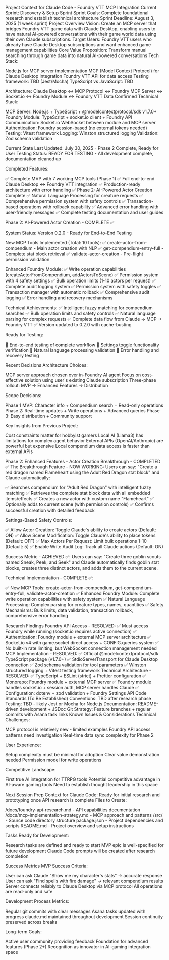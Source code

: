 Project Context for Claude Code - Foundry VTT MCP Integration
Current Sprint: Discovery & Setup Sprint
Sprint Goals: Complete foundational research and establish technical architecture
Sprint Deadline: August 3, 2025 (1 week sprint)
Project Overview
Vision: Create an MCP server that bridges Foundry VTT game data with Claude Desktop, enabling users to have natural AI-powered conversations with their game world data using their own Claude subscriptions.
Target Users: Foundry VTT users who already have Claude Desktop subscriptions and want enhanced game management capabilities
Core Value Proposition: Transform manual searching through game data into natural AI-powered conversations
Tech Stack:

Node.js for MCP server implementation
MCP (Model Context Protocol) for Claude Desktop integration
Foundry VTT API for data access
Testing framework: TBD (Jest/Mocha)
TypeScript vs JavaScript: TBD

Architecture:
Claude Desktop ↔ MCP Protocol ↔ Foundry MCP Server ↔ Socket.io ↔ Foundry Module ↔ Foundry VTT Data
Confirmed Technical Stack:

MCP Server: Node.js + TypeScript + @modelcontextprotocol/sdk v1.7.0+
Foundry Module: TypeScript + socket.io client + Foundry API
Communication: Socket.io WebSocket between module and MCP server
Authentication: Foundry session-based (no external tokens needed)
Testing: Vitest framework
Logging: Winston structured logging
Validation: Zod schema validation

Current State
Last Updated: July 30, 2025 - Phase 2 Complete, Ready for User Testing
Status: READY FOR TESTING - All development complete, documentation cleaned up

Completed Features:

✅ Complete MVP with 7 working MCP tools (Phase 1)
✅ Full end-to-end Claude Desktop ↔ Foundry VTT integration
✅ Production-ready architecture with error handling
✅ Phase 2: AI-Powered Actor Creation Complete
✅ Natural Language Processing for creature requests
✅ Comprehensive permission system with safety controls
✅ Transaction-based operations with rollback capability
✅ Advanced error handling with user-friendly messages
✅ Complete testing documentation and user guides

Phase 2: AI-Powered Actor Creation - COMPLETE ✅

System Status: Version 0.2.0 - Ready for End-to-End Testing

New MCP Tools Implemented (Total: 10 tools):
✅ create-actor-from-compendium - Main actor creation with NLP
✅ get-compendium-entry-full - Complete stat block retrieval
✅ validate-actor-creation - Pre-flight permission validation

Enhanced Foundry Module:
✅ Write operation capabilities (createActorFromCompendium, addActorsToScene)
✅ Permission system with 4 safety settings
✅ Bulk operation limits (1-10 actors per request)
✅ Complete audit logging system
✅ Permission system with safety toggles
✅ Transaction manager with automatic rollback
✅ Comprehensive audit logging
✅ Error handling and recovery mechanisms

Technical Achievements:
✅ Intelligent fuzzy matching for compendium searches
✅ Bulk operation limits and safety controls
✅ Natural language parsing for complex requests
✅ Complete data flow from Claude → MCP → Foundry VTT
✅ Version updated to 0.2.0 with cache-busting

Ready for Testing:

🎯 End-to-end testing of complete workflow
🎯 Settings toggle functionality verification
🎯 Natural language processing validation
🎯 Error handling and recovery testing

Recent Decisions
Architecture Choices:

MCP server approach chosen over in-Foundry AI agent
Focus on cost-effective solution using user's existing Claude subscription
Three-phase rollout: MVP → Enhanced Features → Distribution

Scope Decisions:

Phase 1 MVP: Character info + Compendium search + Read-only operations
Phase 2: Real-time updates + Write operations + Advanced queries
Phase 3: Easy distribution + Community support

Key Insights from Previous Project:

Cost constraints matter for hobbyist gamers
Local AI (Llama3) has limitations for complex agent behavior
External APIs (OpenAI/Anthropic) are powerful but expensive
Local compendium data access is faster than external APIs

Phase 2: Enhanced Features - Actor Creation Breakthrough - COMPLETED ✅
The Breakthrough Feature - NOW WORKING:
Users can say: "Create a red dragon named Flameheart using the Adult Red Dragon stat block" and Claude automatically:

✅ Searches compendium for "Adult Red Dragon" with intelligent fuzzy matching
✅ Retrieves the complete stat block data with all embedded items/effects
✅ Creates a new actor with custom name "Flameheart" 
✅ Optionally adds to current scene (with permission controls)
✅ Confirms successful creation with detailed feedback

Settings-Based Safety Controls:

✅ Allow Actor Creation: Toggle Claude's ability to create actors (Default: ON)
✅ Allow Scene Modification: Toggle Claude's ability to place tokens (Default: OFF)
✅ Max Actors Per Request: Limit bulk operations 1-10 (Default: 5)
✅ Enable Write Audit Log: Track all Claude actions (Default: ON)

Success Metric - ACHIEVED ✅:
Users can say: "Create three goblin scouts named Sneak, Peek, and Seek" and Claude automatically finds goblin stat blocks, creates three distinct actors, and adds them to the current scene.

Technical Implementation - COMPLETE ✅:

✅ New MCP Tools: create-actor-from-compendium, get-compendium-entry-full, validate-actor-creation
✅ Enhanced Foundry Module: Complete write operation capabilities with safety system
✅ Natural Language Processing: Complex parsing for creature types, names, quantities
✅ Safety Mechanisms: Bulk limits, data validation, transaction rollback, comprehensive error handling

Research Findings
Foundry API Access - RESOLVED:
✅ Must access Foundry while running (socket.io requires active connection)
✅ Authentication: Foundry module + external MCP server architecture
✅ Socket.io v4 with game.socket direct access + CONFIG.queries system
✅ No built-in rate limiting, but WebSocket connection management needed
MCP Implementation - RESOLVED:
✅ Official @modelcontextprotocol/sdk TypeScript package (v1.7.0+)
✅ StdioServerTransport for Claude Desktop connection
✅ Zod schema validation for tool parameters
✅ Winston structured logging + Vitest testing framework
Technical Architecture - RESOLVED:
✅ TypeScript + ESLint (strict) + Prettier configuration
✅ Monorepo: Foundry module + external MCP server
✅ Foundry module handles socket.io + session auth, MCP server handles Claude
✅ Configuration: dotenv + zod validation + Foundry Settings API
Code Standards (To Be Established)
Conventions: TBD after research phase
Testing: TBD - likely Jest or Mocha for Node.js
Documentation: README-driven development + JSDoc
Git Strategy: Feature branches + regular commits with Asana task links
Known Issues & Considerations
Technical Challenges:

MCP protocol is relatively new - limited examples
Foundry API access patterns need investigation
Real-time data sync complexity for Phase 2

User Experience:

Setup complexity must be minimal for adoption
Clear value demonstration needed
Permission model for write operations

Competitive Landscape:

First true AI integration for TTRPG tools
Potential competitive advantage in AI-aware gaming tools
Need to establish thought leadership in this space

Next Session Prep
Context for Claude Code: Ready for initial research and prototyping once API research is complete
Files to Create:

/docs/foundry-api-research.md - API capabilities documentation
/docs/mcp-implementation-strategy.md - MCP approach and patterns
/src/ - Source code directory structure
package.json - Project dependencies and scripts
README.md - Project overview and setup instructions

Tasks Ready for Development:

Research tasks are defined and ready to start
MVP epic is well-specified for future development
Claude Code prompts will be created after research completion

Success Metrics
MVP Success Criteria:

User can ask Claude "Show me my character's stats" → accurate response
User can ask "Find spells with fire damage" → relevant compendium results
Server connects reliably to Claude Desktop via MCP protocol
All operations are read-only and safe

Development Process Metrics:

Regular git commits with clear messages
Asana tasks updated with progress
claude.md maintained throughout development
Session continuity preserved across breaks

Long-term Goals:

Active user community providing feedback
Foundation for advanced features (Phase 2+)
Recognition as innovator in AI-gaming integration space